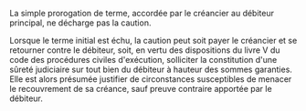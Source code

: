 La simple prorogation de terme, accordée par le créancier au débiteur principal, ne décharge pas la caution.  

  

Lorsque le terme initial est échu, la caution peut soit payer le créancier et se retourner contre le débiteur, soit, en vertu des dispositions du livre V du code des procédures civiles d'exécution, solliciter la constitution d'une sûreté judiciaire sur tout bien du débiteur à hauteur des sommes garanties. Elle est alors présumée justifier de circonstances susceptibles de menacer le recouvrement de sa créance, sauf preuve contraire apportée par le débiteur.

